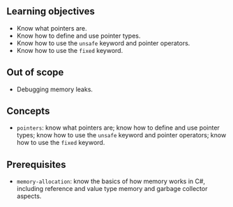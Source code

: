 ## Learning objectives

- Know what pointers are.
- Know how to define and use pointer types.
- Know how to use the `unsafe` keyword and pointer operators.
- Know how to use the `fixed` keyword.

## Out of scope

- Debugging memory leaks.

## Concepts

- `pointers`: know what pointers are; know how to define and use pointer types; know how to use the `unsafe` keyword and pointer operators; know how to use the `fixed` keyword.

## Prerequisites

- `memory-allocation`: know the basics of how memory works in C#, including reference and value type memory and garbage collector aspects.
